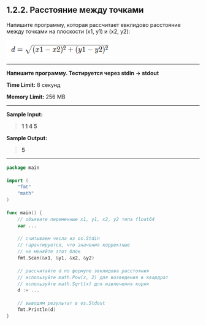 ## 1.2.2. Расстояние между точками

Напишите программу, которая рассчитает евклидово расстояние между точками на плоскости (x1, y1) и (x2, y2):

![Формула: ./readme_01.png](./readme_01.png)
___
**Напишите программу. Тестируется через stdin → stdout**

**Time Limit:** 8 секунд

**Memory Limit:** 256 MB
___
**Sample Input:**
> **1 1 4 5**

**Sample Output:**
> **5**
___

```Go
package main

import (
	"fmt"
	"math"
)

func main() {
	// объявите переменные x1, y1, x2, y2 типа float64
	var ...

	// считываем числа из os.Stdin
	// гарантируется, что значения корректные
	// не меняйте этот блок
	fmt.Scan(&x1, &y1, &x2, &y2)

	// рассчитайте d по формуле эвклидова расстояния
	// используйте math.Pow(x, 2) для возведения в квардрат
	// используйте math.Sqrt(x) для извлечения корня
	d := ...

	// выводим результат в os.Stdout
	fmt.Println(d)
}
```